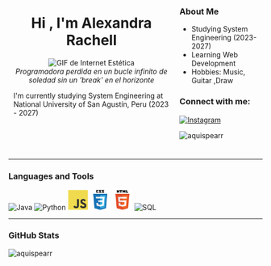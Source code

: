 <div style="display: flex; flex-wrap: wrap;">
  <div style="flex: 2; padding: 10px;">
    <h1 align="center">Hi , I'm Alexandra Rachell</h1>
    <p align="center">
      <img src="https://github.com/aquispearr/aquispearr/assets/139703374/45567075-a71c-431e-ad41-7de730cc098d" alt="GIF de Internet Estética" width="200"/>
      <br>
      <em>Programadora perdida en un bucle infinito de soledad sin un 'break' en el horizonte</em>
    </p>
    <p>I'm currently studying System Engineering at National University of San Agustín, Peru (2023 - 2027)</p>
  </div>
  <div style="flex: 1; padding: 10px;">
    <h3>About Me</h3>
    <ul>
      <li> Studying System Engineering (2023-2027)</li>
      <li> Learning Web Development</li>
      <li> Hobbies: Music, Guitar ,Draw</li>
    </ul>
    <h3>Connect with me:</h3>
    <p align="left">
      <a href="https://instagram.com/tunado" target="blank"><img align="center" src="https://raw.githubusercontent.com/rahuldkjain/github-profile-readme-generator/master/src/images/icons/Social/instagram.svg" alt="Instagram" height="30" width="40" /></a>
    </p>
    <p align="left">
      <img src="https://komarev.com/ghpvc/?username=aquispearr&label=Profile%20views&color=0e75b6&style=flat" alt="aquispearr" />
    </p>
  </div>
</div>

<hr width="100%">

<h3>Languages and Tools</h3>

<p align="left">
  <img src="https://raw.githubusercontent.com/tabatabai/tabatabai/master/assets/java.svg" alt="Java" width="40" height="40"/>
  <img src="https://raw.githubusercontent.com/tabatabai/tabatabai/master/assets/python.svg" alt="Python" width="40" height="40"/>
  <img src="https://raw.githubusercontent.com/devicons/devicon/master/icons/javascript/javascript-original.svg" alt="JavaScript" width="40" height="40"/>
  <img src="https://raw.githubusercontent.com/devicons/devicon/master/icons/css3/css3-original-wordmark.svg" alt="CSS" width="40" height="40"/>
  <img src="https://raw.githubusercontent.com/devicons/devicon/master/icons/html5/html5-original-wordmark.svg" alt="HTML" width="40" height="40"/>
  <img src="https://raw.githubusercontent.com/tabatabai/tabatabai/master/assets/sql.svg" alt="SQL" width="40" height="40"/>
</p>

<hr width="100%">

<h3>GitHub Stats</h3>

<p>
  <img align="left" src="https://github-readme-stats.vercel.app/api/top-langs?username=aquispearr&show_icons=true&theme=dark&locale=en&layout=compact" alt="aquispearr" />
  
